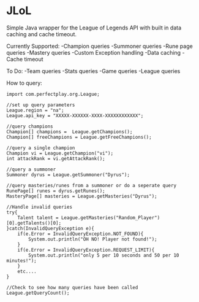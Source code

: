 JLoL
====

Simple Java wrapper for the League of Legends API with built in data caching and cache timeout.

Currently Supported:
-Champion queries
-Summoner queries
-Rune page queries
-Mastery queries
-Custom Exception handling
-Data caching
-Cache timeout

To Do:
-Team queries
-Stats queries
-Game queries
-League queries

How to query:

	import com.perfectplay.org.League;

	//set up query parameters
	League.region = "na";
	League.api_key = "XXXXX-XXXXXX-XXXX-XXXXXXXXXXXX";
	
	//query champions
	Champion[] champions =  League.getChampions();
	Champion[] freeChampions = League.getFreeChampions();
	
	//query a single champion
	Champion vi = League.getChampion("vi");
	int attackRank = vi.getAttackRank();
	
	//query a summoner
	Summoner dyrus = League.getSummoner("Dyrus");
	
	//query masteries/runes from a summoner or do a seperate query 
	RunePage[] runes = dyrus.getRunes();
	MasteryPage[] masteries = League.getMasteries("Dyrus");
	
	//Handle invalid queries
	try{
		Talent talent = League.getMasteries("Random_Player")[0].getTalents()[0];
	}catch(InvalidQueryException e){
		if(e.Error = InvalidQueryException.NOT_FOUND){
			System.out.println("OH NO! Player not found!");
		}
		if(e.Error = InvalidQueryException.REQUEST_LIMIT){
			System.out.println("only 5 per 10 seconds and 50 per 10 minutes!");
		}
		etc....
	}
	
	//Check to see how many queries have been called
	League.getQueryCount();


